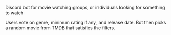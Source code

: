 Discord bot for movie watching groups, or individuals looking for something to watch

Users vote on genre, minimum rating if any, and release date. Bot then picks a random movie from TMDB that satisfies the filters.
